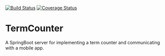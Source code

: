 [![Build Status](https://travis-ci.org/sthuemm/TermCounterBackend.svg?branch=master)](https://travis-ci.org/sthuemm/TermCounterBackend)
[![Coverage Status](https://coveralls.io/repos/github/sthuemm/TermCounterBackend/badge.svg?branch=master)](https://coveralls.io/github/sthuemm/TermCounterBackend?branch=master)

# TermCounter

A SpringBoot server for implementing a term counter and communicating with a mobile app. 
